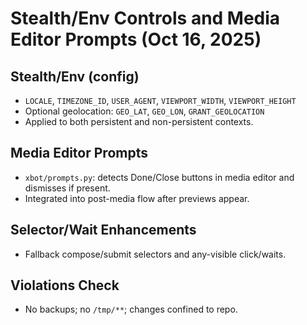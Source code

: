 # Stealth/Env Controls and Media Editor Prompts (Oct 16, 2025)

## Stealth/Env (config)
- `LOCALE`, `TIMEZONE_ID`, `USER_AGENT`, `VIEWPORT_WIDTH`, `VIEWPORT_HEIGHT`
- Optional geolocation: `GEO_LAT`, `GEO_LON`, `GRANT_GEOLOCATION`
- Applied to both persistent and non-persistent contexts.

## Media Editor Prompts
- `xbot/prompts.py`: detects Done/Close buttons in media editor and dismisses if present.
- Integrated into post-media flow after previews appear.

## Selector/Wait Enhancements
- Fallback compose/submit selectors and any-visible click/waits.

## Violations Check
- No backups; no `/tmp/**`; changes confined to repo.

